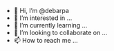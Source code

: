 - 👋 Hi, I’m @debarpa
- 👀 I’m interested in ...
- 🌱 I’m currently learning ...
- 💞️ I’m looking to collaborate on ...
- 📫 How to reach me ...

<!---
debarpa/debarpa is a ✨ special ✨ repository because its `README.md` (this file) appears on your GitHub profile.
You can click the Preview link to take a look at your changes.
--->
